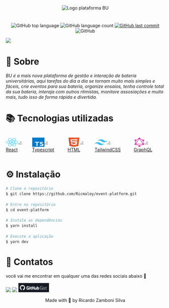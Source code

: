 <div align=center>
  <img src="https://i.imgur.com/85KTD0G.png" alt="Logo plataforma BU" width="400px">
</div>

#

<p align="center">
  <img alt="GitHub top language" src="https://img.shields.io/github/languages/top/Ricmaloy/bu?color=202024">

  <img alt="GitHub language count" src="https://img.shields.io/github/languages/count/Ricmaloy/bu?color=282828">
  
  <a href="https://github.com/Ricmaloy/bu/commits/master">
    <img alt="GitHub last commit" src="https://img.shields.io/github/last-commit/Ricmaloy/bu?color=C6C6C6">
  </a>

  <img alt="GitHub" src="https://img.shields.io/github/license/Ricmaloy/bu?color=FF5100">
</p>



<img src="https://i.imgur.com/b0e8qMz.png">

# 🧠 Sobre

_BU é a mais nova plataforma de gestão e interação de bateria universitárias, aqui tarefas do dia a dia se tornam muito mais simples e fáceis, crie eventos
para sua bateria, organize ensaios, tenha controle total da sua bateria, interaja com outros ritmistas, monitore assosiações e muito mais, tudo isso de 
forma rápida e divertida._


# 📚 Tecnologias utilizadas

<div style="display: flex">
  
  <a href="https://reactjs.org/"><img align="center" alt="Hideki-React" height="30" width="40" src="https://raw.githubusercontent.com/devicons/devicon/master/icons/react/react-original.svg"> - React</a><br/>
  
  <a href="https://www.typescriptlang.org/"><img align="center" alt="Hideki-Ts" height="30" width="40" src="https://raw.githubusercontent.com/devicons/devicon/master/icons/typescript/typescript-plain.svg"> - Typescript</a><br/>
  
  <a href="https://reactjs.org/"><img align="center" alt="Hideki-HTML" height="30" width="40" src="https://raw.githubusercontent.com/devicons/devicon/master/icons/html5/html5-original.svg"> - HTML</a><br/>
  
  <a href="https://sass-lang.com/"><img align="center" alt="Hideki-Tailwind" height="30" width="40" src="https://raw.githubusercontent.com/devicons/devicon/1119b9f84c0290e0f0b38982099a2bd027a48bf1/icons/tailwindcss/tailwindcss-plain.svg"> - TailwindCSS</a><br/>
  
  <a href="https://nodejs.org/"><img align="center" alt="Hideki-Node" height="30" width="35" src="https://github.com/devicons/devicon/blob/master/icons/graphql/graphql-plain.svg"> - GraphQL</a><br/>
</div>
    
# ⚙️ Instalação

```bash
# Clone o repositório
$ git clone https://github.com/Ricmaloy/event-platform.git

# Entre no repositório
$ cd event-platform

# Instale as dependências
$ yarn install

# Execute a aplicação
$ yarn dev
```


# 🍻 Contatos

 você vai me encontrar em qualquer uma das redes sociais abaixo 🍻

<a href = "mailto: ricardozamboni021@gmail.com"><img src="https://img.shields.io/badge/-Gmail-%23EA4335?style=for-the-badge&logo=gmail&logoColor=white" target="_blank" margin-right="10px"></a>
<a href="https://www.linkedin.com/in/ricardo-zamboni-3906471b3/" target="_blank"><img src="https://img.shields.io/badge/-LinkedIn-%230077B5?style=for-the-badge&logo=linkedin&logoColor=white" target="_blank"></a>
<a href="https://github.com/Ricmaloy" target="_blank"><img src="https://github.com/Alexandrehideki13/Alexandrehideki13/blob/main/GistGithub.jpeg" height=29 target="_blank"></a>

<p align="center">Made with 💜 by Ricardo Zamboni Silva</p>
